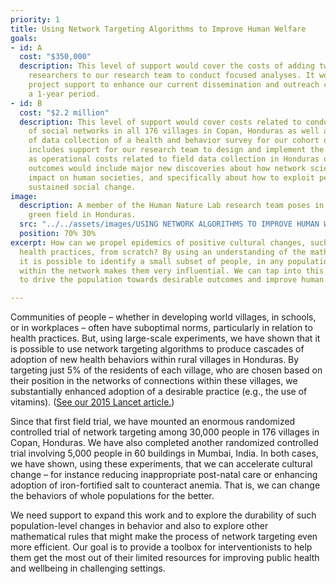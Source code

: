 ```yaml
---
priority: 1
title: Using Network Targeting Algorithms to Improve Human Welfare
goals:
- id: A
  cost: "$350,000"
  description: This level of support would cover the costs of adding two post-doctoral
    researchers to our research team to conduct focused analyses. It would also provide
    project support to enhance our current dissemination and outreach capacity over
    a 1-year period.
- id: B
  cost: "$2.2 million"
  description: This level of support would cover costs related to conducting a re-mapping 
    of social networks in all 176 villages in Copan, Honduras as well as an additional wave 
    of data collection of a health and behavior survey for our cohort of 30,000 people. This 
    includes support for our research team to design and implement the study protocol as well 
    as operational costs related to field data collection in Honduras over 2.5 years. Expected 
    outcomes would include major new discoveries about how network science can have a positive 
    impact on human societies, and specifically about how to exploit peer effects to lead to 
    sustained social change.
image:
  description: A member of the Human Nature Lab research team poses in front of a
    green field in Honduras.
  src: "../../assets/images/USING NETWORK ALGORITHMS TO IMPROVE HUMAN WELFARE/honduras-leader-1-21880131032_44499606dc_o.jpg"
  position: 70% 30%
excerpt: How can we propel epidemics of positive cultural changes, such as the adoption of better 
  health practices, from scratch? By using an understanding of the mathematics of social networks, 
  it is possible to identify a small subset of people, in any population, whose structural position 
  within the network makes them very influential. We can tap into this hidden group of influencers 
  to drive the population towards desirable outcomes and improve human welfare.

---
```


Communities of people – whether in developing world villages, in schools, or in workplaces – often have suboptimal norms, particularly in relation to health practices. But, using large-scale experiments, we have shown that it is possible to use network targeting algorithms to produce cascades of adoption of new health behaviors within rural villages in Honduras. By targeting just 5% of the residents of each village, who are chosen based on their position in the networks of connections within these villages, we substantially enhanced adoption of a desirable practice (e.g., the use of vitamins). ([See our 2015 Lancet article.][lancet])

Since that first field trial, we have mounted an enormous randomized controlled trial of network targeting among 30,000 people in 176 villages in Copan, Honduras. We have also completed another randomized controlled trial involving 5,000 people in 60 buildings in Mumbai, India. In both cases, we have shown, using these experiments, that we can accelerate cultural change – for instance reducing inappropriate post-natal care or enhancing adoption of iron-fortified salt to counteract anemia. That is, we can change the behaviors of whole populations for the better.

We need support to expand this work and to explore the durability of such population-level changes in behavior and also to explore other mathematical rules that might make the process of network targeting even more efficient. Our goal is to provide a toolbox for interventionists to help them get the most out of their limited resources for improving public health and wellbeing in challenging settings.


[lancet]: http://humannaturelab.net/publications/social-network-targeting-to-maximise-population-behaviour-change-a-cluster-randomised-controlled-trial